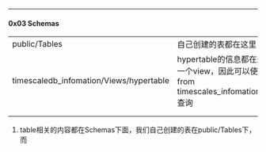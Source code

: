 

----

#### 0x03 Schemas



|                                         |                                                              |
| --------------------------------------- | ------------------------------------------------------------ |
| public/Tables                           | 自己创建的表都在这里                                         |
| timescaledb_infomation/Views/hypertable | hypertable的信息都在这里，它是一个view，因此可以使用select * from timescales_infomation.hypertable查询 |
|                                         |                                                              |
|                                         |                                                              |



1. table相关的内容都在Schemas下面，我们自己创建的表在public/Tables下，而